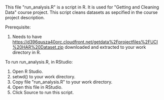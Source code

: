 This file "run_analysis.R" is a script in R. It is used for "Getting and Cleaning Data" course project.
This script cleans datasets as sepcified in the course project description. 

Prerequisite:

1. Needs to have https://d396qusza40orc.cloudfront.net/getdata%2Fprojectfiles%2FUCI%20HAR%20Dataset.zip downloaded and extracted to your work directory in R.

To run run_analysis.R, in RStudio:

1. Open R Studio.
2. setwd() to your work directory.
3. Copy file "run_analysis.R" to your work directory.
4. Open this file in RStudio.
5. Click Source to run this script.
